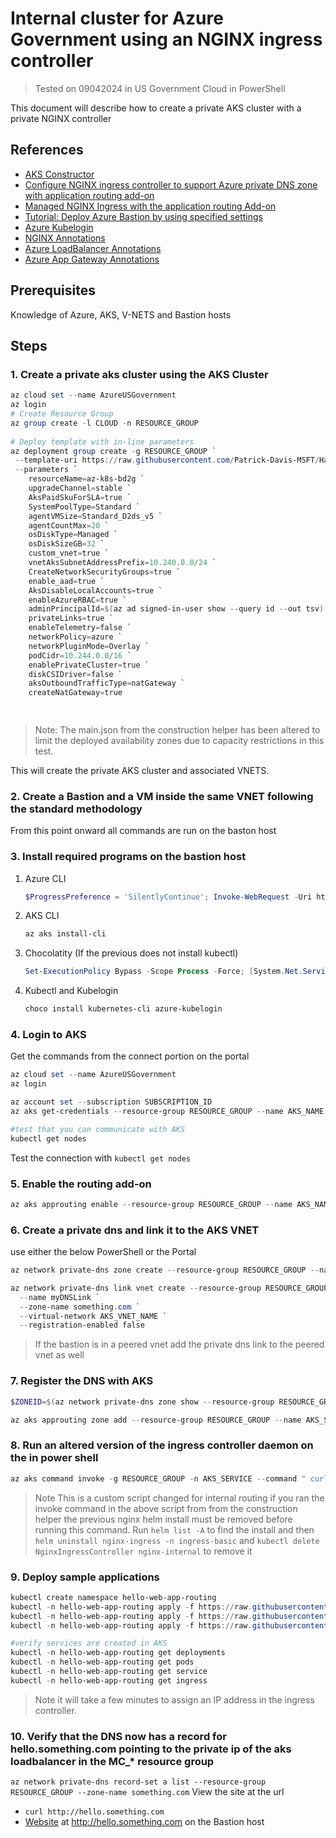 # Internal cluster for Azure Government using an NGINX ingress controller
> Tested on 09042024 in US Government Cloud in PowerShell

This document will describe how to create a private AKS cluster with a private NGINX controller

## References
* [AKS Constructor](https://azure.github.io/AKS-Construction/)
* [Configure NGINX ingress controller to support Azure private DNS zone with application routing add-on](https://learn.microsoft.com/en-us/azure/aks/create-nginx-ingress-private-controller)
* [Managed NGINX Ingress with the application routing Add-on](https://learn.microsoft.com/en-us/azure/aks/app-routing)
* [Tutorial: Deploy Azure Bastion by using specified settings](https://learn.microsoft.com/en-us/azure/bastion/tutorial-create-host-portal)
* [Azure Kubelogin](https://azure.github.io/kubelogin/install.html)
* [NGINX Annotations](https://kubernetes.github.io/ingress-nginx/user-guide/nginx-configuration/annotations/)
* [Azure LoadBalancer Annotations](https://cloud-provider-azure.sigs.k8s.io/topics/loadbalancer/#loadbalancer-annotations)
* [Azure App Gateway Annotations](https://azure.github.io/application-gateway-kubernetes-ingress/annotations/)


## Prerequisites 
Knowledge of Azure, AKS, V-NETS and Bastion hosts 

## Steps
### 1. Create a private aks cluster using the AKS Cluster
```powershell
az cloud set --name AzureUSGovernment
az login
# Create Resource Group
az group create -l CLOUD -n RESOURCE_GROUP
 
# Deploy template with in-line parameters
az deployment group create -g RESOURCE_GROUP `
 --template-uri https://raw.githubusercontent.com/Patrick-Davis-MSFT/Hackathons2023/main/aks-internal/main.json ` 
 --parameters `
    resourceName=az-k8s-bd2g `
    upgradeChannel=stable `
    AksPaidSkuForSLA=true `
    SystemPoolType=Standard `
    agentVMSize=Standard_D2ds_v5 `
    agentCountMax=20 `
    osDiskType=Managed `
    osDiskSizeGB=32 `
    custom_vnet=true `
    vnetAksSubnetAddressPrefix=10.240.0.0/24 `
    CreateNetworkSecurityGroups=true `
    enable_aad=true `
    AksDisableLocalAccounts=true `
    enableAzureRBAC=true `
    adminPrincipalId=$(az ad signed-in-user show --query id --out tsv) `
    privateLinks=true `
    enableTelemetry=false `
    networkPolicy=azure `
    networkPluginMode=Overlay `
    podCidr=10.244.0.0/16 `
    enablePrivateCluster=true `
    diskCSIDriver=false `
    aksOutboundTrafficType=natGateway `
    createNatGateway=true

 
```

>Note: The main.json from the construction helper has been altered to limit the deployed availability zones due to capacity restrictions in this test. 

This will create the private AKS cluster and associated VNETS. 

### 2. Create a Bastion and a VM inside the same VNET following the standard methodology
From this point onward all commands are run on the baston host

### 3. Install required programs on the bastion host

1. Azure CLI
    ```powershell
    $ProgressPreference = 'SilentlyContinue'; Invoke-WebRequest -Uri https://aka.ms/installazurecliwindows -OutFile .\AzureCLI.msi; Start-Process msiexec.exe -Wait -ArgumentList '/I AzureCLI.msi /quiet'; Remove-Item .\AzureCLI.msi
    ```
    
1. AKS CLI
   ```powershell
   az aks install-cli
   ```
   
1. Chocolatity (If the previous does not install kubectl)
    ```powershell
    Set-ExecutionPolicy Bypass -Scope Process -Force; [System.Net.ServicePointManager]::SecurityProtocol = [System.Net.ServicePointManager]::SecurityProtocol -bor 3072; iex ((New-Object System.Net.WebClient).DownloadString('https://community.chocolatey.org/install.ps1'))
    ```
    
1. Kubectl and Kubelogin
    ```powershell
    choco install kubernetes-cli azure-kubelogin
    ```

### 4. Login to AKS
Get the commands from the connect portion on the portal
```powershell
az cloud set --name AzureUSGovernment
az login

az account set --subscription SUBSCRIPTION_ID
az aks get-credentials --resource-group RESOURCE_GROUP --name AKS_NAME

#test that you can communicate with AKS
kubectl get nodes

```

Test the connection with `kubectl get nodes`

### 5. Enable the routing add-on
```powershell
az aks approuting enable --resource-group RESOURCE_GROUP --name AKS_NAME
```
### 6. Create a private dns and link it to the AKS VNET

use either the below PowerShell or the Portal

```powershell
az network private-dns zone create --resource-group RESOURCE_GROUP --name something.com

az network private-dns link vnet create --resource-group RESOURCE_GROUP `
  --name myDNSLink `
  --zone-name something.com `
  --virtual-network AKS_VNET_NAME `
  --registration-enabled false
``` 
> If the bastion is in a peered vnet add the private dns link to the peered vnet as well

### 7. Register the DNS with AKS 
```powershell
$ZONEID=$(az network private-dns zone show --resource-group RESOURCE_GROUP --name something.com --query "id" --output tsv)

az aks approuting zone add --resource-group RESOURCE_GROUP --name AKS_SERVICE --ids=$ZONEID --attach-zones

```

### 8. Run an altered version of the ingress controller daemon on the in power shell


```powershell
az aks command invoke -g RESOURCE_GROUP -n AKS_SERVICE --command " curl -v -sL https://raw.githubusercontent.com/Patrick-Davis-MSFT/Hackathons2023/main/aks-internal/ingressPost.sh | bash -s -- -r https://github.com/Azure/AKS-Construction/releases/download/0.10.7 -p ingress=nginx -p ingressEveryNode=true 2>&1 | tee /tmp/deploy.log "
```

> Note This is a custom script changed for internal routing if you ran the invoke command in the above script from from the construction helper the previous nginx helm install must be removed before running this command. Run `helm list -A` to find the install and then `helm uninstall nginx-ingress -n ingress-basic` and `kubectl delete NginxIngressController nginx-internal` to remove it

### 9. Deploy sample applications 

```powershell
kubectl create namespace hello-web-app-routing
kubectl -n hello-web-app-routing apply -f https://raw.githubusercontent.com/Patrick-Davis-MSFT/Hackathons2023/main/aks-internal/deployment.yaml
kubectl -n hello-web-app-routing apply -f https://raw.githubusercontent.com/Patrick-Davis-MSFT/Hackathons2023/main/aks-internal/service.yaml
kubectl -n hello-web-app-routing apply -f https://raw.githubusercontent.com/Patrick-Davis-MSFT/Hackathons2023/main/aks-internal/ingress.yaml

#verify services are created in AKS 
kubectl -n hello-web-app-routing get deployments
kubectl -n hello-web-app-routing get pods 
kubectl -n hello-web-app-routing get service
kubectl -n hello-web-app-routing get ingress
```
> Note it will take a few minutes to assign an IP address in the ingress controller. 

### 10. Verify that the DNS now has a record for hello.something.com pointing to the private ip of the aks loadbalancer in the MC_* resource group

`az network private-dns record-set a list --resource-group RESOURCE_GROUP --zone-name something.com`
View the site at the url
* `curl http://hello.something.com`
* [Website](http://hello.something.com) at http://hello.something.com on the Bastion host
